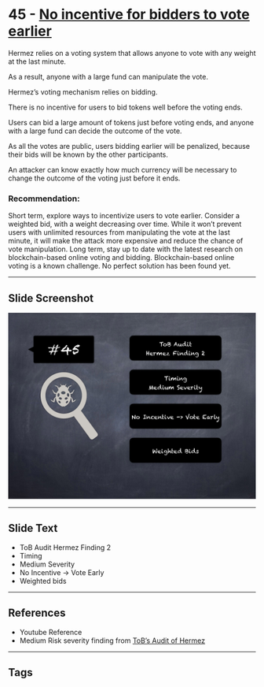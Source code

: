 
# 45 - [No incentive for bidders to vote earlier](./No%20incentive%20for%20bidders%20to%20vote%20earlier.md)

Hermez relies on a voting system that allows anyone to vote with any weight at the last minute. 

As a result, anyone with a large fund can manipulate the vote. 

Hermez’s voting mechanism relies on bidding. 

There is no incentive for users to bid tokens well before the voting ends. 

Users can bid a large amount of tokens just before voting ends, and anyone with a large fund can decide the outcome of the vote. 

As all the votes are public, users bidding earlier will be penalized, because their bids will be known by the other participants. 

An attacker can know exactly how much currency will be necessary to change the outcome of the voting just before it ends.

### Recommendation:
Short term, explore ways to incentivize users to vote earlier. Consider a weighted bid, with a weight decreasing over time. While it won’t prevent users with unlimited resources from manipulating the vote at the last minute, it will make the attack more expensive and reduce the chance of vote manipulation. Long term, stay up to date with the latest research on blockchain-based online voting and bidding. Blockchain-based online voting is a known challenge. No perfect solution has been found yet.
___
## Slide Screenshot
![045.png](../../images/7.%20Audit%20Findings%20101/045.png)
___
## Slide Text
- ToB Audit Hermez Finding 2
- Timing
- Medium Severity
- No Incentive -> Vote Early
- Weighted bids
___
## References
- Youtube Reference
- Medium Risk severity finding from [ToB’s Audit of Hermez](https://github.com/trailofbits/publications/blob/master/reviews/hermez.pdf)
___
## Tags
